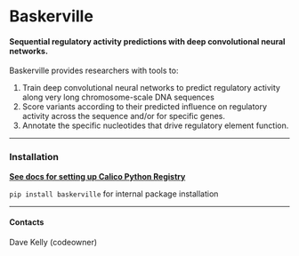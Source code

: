 # Baskerville
#### Sequential regulatory activity predictions with deep convolutional neural networks.

Baskerville provides researchers with tools to:
1. Train deep convolutional neural networks to predict regulatory activity along very long chromosome-scale DNA sequences
2. Score variants according to their predicted influence on regulatory activity across the sequence and/or for specific genes.
3. Annotate the specific nucleotides that drive regulatory element function.

----------------------------------------------------------------------------------------------
### Installation 

**[See docs for setting up Calico Python Registry](https://sweng.calicolabs.com/docs/platform/tech/package-management/installing-internal-packages)**

`pip install baskerville` for internal package installation

----------------------------------------------------------------------------------------------
#### Contacts
Dave Kelly (codeowner)